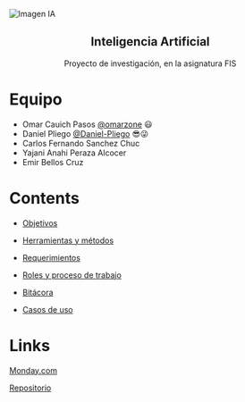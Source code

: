 ![Imagen IA](https://i.imgur.com/hWCbD6J.jpg)

<h2 align="center">Inteligencia Artificial</h2>
<p align="center">
  Proyecto de investigación, en la asignatura FIS
</p>

# Equipo 
- Omar Cauich Pasos [@omarzone](https://github.com/omarzone) :smiley:
- Daniel Pliego [@Daniel-Pliego](https://github.com/Daniel-Pliego) :sunglasses::stuck_out_tongue_winking_eye:
- Carlos Fernando Sanchez Chuc
- Yajani Anahi Peraza Alcocer
- Emir Bellos Cruz 

# Contents

- [Objetivos](Documentacion/1.%20Objetivos.md)

- [Herramientas y métodos](Documentacion/2.%20Herramientas%20y%20métodos.md)
- [Requerimientos](Documentos/../Documentacion/3.%20Requerimientos.md)
- [Roles y proceso de trabajo](Documentacion/4.%20Roles%20y%20proceso%20de%20trabajo.md)

- [Bitácora](Docuemntacion/../Documentacion/5.%20bitácora.md)
- [Casos de uso](Docuemntacion/../Documentacion/6.%2Casos%2de%2uso.md)

# Links

[Monday&#46;com](https://uady-cast.monday.com/boards/841731238)

[Repositorio](https://github.com/Daniel-Pliego/Proyecto-FIS.git)
